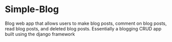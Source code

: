 # Simple-Blog
Blog web app that allows users to make blog posts, comment on blog posts, read blog posts, and deleted blog posts. Essentially a blogging CRUD app built using the django framework

